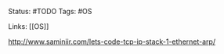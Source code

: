 Status:
	#TODO
Tags:
	#OS
	
Links: [[OS]]


http://www.saminiir.com/lets-code-tcp-ip-stack-1-ethernet-arp/